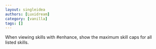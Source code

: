 ```yaml
---
layout: singleidea
authors: [Luxidream]
category: [vanilla]
tags: []
---
```

When viewing skills with #enhance, show the maximum skill caps for all listed skills.
